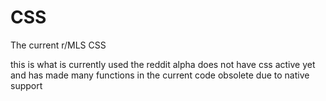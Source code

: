 # CSS
The current r/MLS CSS

this is what is currently used
the reddit alpha does not have css active yet and has made many functions in the current code obsolete due to native support
